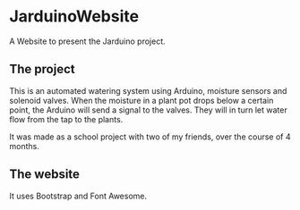 # JarduinoWebsite
A Website to present the Jarduino project.

## The project
This is an automated watering system using Arduino, moisture sensors and solenoid valves. When the moisture in a plant pot drops below a certain point, the Arduino will send a signal to the valves. They will in turn let water flow from the tap to the plants.

It was made as a school project with two of my friends, over the course of 4 months.

## The website
It uses Bootstrap and Font Awesome.
